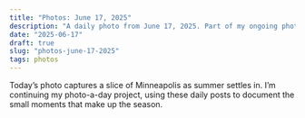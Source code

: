 ```yaml
---
title: "Photos: June 17, 2025"
description: "A daily photo from June 17, 2025. Part of my ongoing photo-a-day series."
date: "2025-06-17"
draft: true
slug: "photos-june-17-2025"
tags: photos
---
```


<section>
    <p>
        Today’s photo captures a slice of Minneapolis as summer settles in. I’m continuing my photo-a-day project, using these daily posts to document the small moments that make up the season.
    </p>
    <div id="gallery" class="masonry-gallery">
        <!-- Add your favorite photo from June 17, 2025 here. Example: -->
        <!--
        <a href="/photos/2025/06/IMG_XXXX.jpeg" class="glightbox masonry-item" data-gallery="june2025" data-title="Photo description here"><img src="/photos/2025/06/IMG_XXXX.jpeg" alt="Photo description here"></a>
        -->
    </div>
</section>
<script>
  document.addEventListener("DOMContentLoaded", function() {
    if (window.GLightbox) {
      GLightbox({
        selector: '.glightbox',
        loop: true,
        touchNavigation: true,
        closeButton: true,
        zoomable: true,
        draggable: true
      });
    }
  });
</script>

